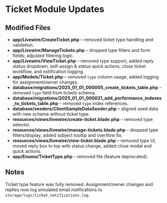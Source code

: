 # Ticket Module Updates

## Modified Files

- **app/Livewire/CreateTicket.php** – removed ticket type handling and validation.
- **app/Livewire/ManageTickets.php** – dropped type filters and form fields; adjusted filtering logic.
- **app/Livewire/ViewTicket.php** – removed type support, added reply status dropdown, self-assign & status quick actions, close ticket workflow, and notification logging.
- **app/Models/Ticket.php** – removed `type` column usage, added logging for assignment/owner changes.
- **database/migrations/2025_01_01_000005_create_tickets_table.php** – removed `type` field from tickets schema.
- **database/migrations/2025_01_01_000021_add_performance_indexes_to_tickets_table.php** – removed `type` index references.
- **database/seeders/ClientSampleDataSeeder.php** – aligned seed data with new schema without ticket type.
- **resources/views/livewire/create-ticket.blade.php** – removed type selector.
- **resources/views/livewire/manage-tickets.blade.php** – dropped type filters/display, added subject tooltip and overflow fix.
- **resources/views/livewire/view-ticket.blade.php** – removed type UI, moved reply box to top with status change, added close modal and quick actions.
- **app/Enums/TicketType.php** – removed file (feature deprecated).

## Notes

Ticket type feature was fully removed. Assignment/owner changes and replies now log simulated email notifications to `storage/logs/ticket_notifications.log`.
